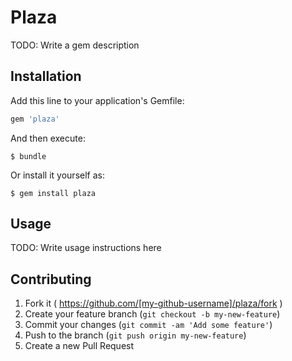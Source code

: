 # Plaza

TODO: Write a gem description

## Installation

Add this line to your application's Gemfile:

```ruby
gem 'plaza'
```

And then execute:

    $ bundle

Or install it yourself as:

    $ gem install plaza

## Usage

TODO: Write usage instructions here

## Contributing

1. Fork it ( https://github.com/[my-github-username]/plaza/fork )
2. Create your feature branch (`git checkout -b my-new-feature`)
3. Commit your changes (`git commit -am 'Add some feature'`)
4. Push to the branch (`git push origin my-new-feature`)
5. Create a new Pull Request
